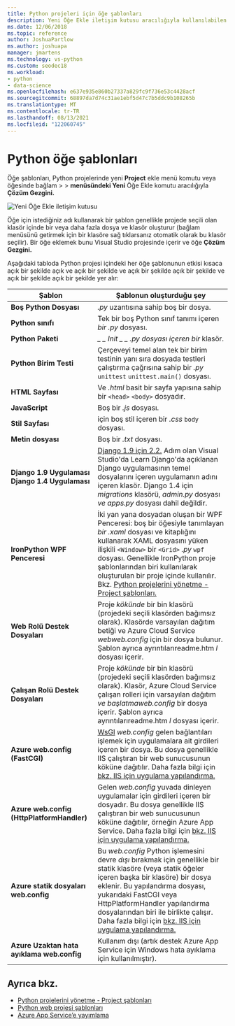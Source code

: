```yaml
---
title: Python projeleri için öğe şablonları
description: Yeni Öğe Ekle iletişim kutusu aracılığıyla kullanılabilen Python projesine ait öğe şablonlarının > listesi Visual Studio.
ms.date: 12/06/2018
ms.topic: reference
author: JoshuaPartlow
ms.author: joshuapa
manager: jmartens
ms.technology: vs-python
ms.custom: seodec18
ms.workload:
- python
- data-science
ms.openlocfilehash: e637e935e860b27337a829fc9f736e53c4428acf
ms.sourcegitcommit: 68897da7d74c31ae1ebf5d47c7b5ddc9b108265b
ms.translationtype: MT
ms.contentlocale: tr-TR
ms.lasthandoff: 08/13/2021
ms.locfileid: "122060745"
---
```

# <a name="python-item-templates"></a>Python öğe şablonları

Öğe şablonları, Python projelerinde yeni **Project** ekle menü komutu veya öğesinde bağlam  >     >  **menüsündeki Yeni** Öğe Ekle komutu aracılığıyla **Çözüm Gezgini.**

![Yeni Öğe Ekle iletişim kutusu](media/project-item-templates.png)

Öğe için istediğiniz adı kullanarak bir şablon genellikle projede seçili olan klasör içinde bir veya daha fazla dosya ve klasör oluşturur (bağlam menüsünü getirmek için bir klasöre sağ tıklarsanız otomatik olarak bu klasör seçilir). Bir öğe eklemek bunu Visual Studio projesinde içerir ve öğe **Çözüm Gezgini.**

Aşağıdaki tabloda Python projesi içindeki her öğe şablonunun etkisi kısaca açık bir şekilde açık ve açık bir şekilde ve açık bir şekilde açık bir şekilde ve açık bir şekilde açık bir şekilde yer alır:

| Şablon | Şablonun oluşturduğu şey |
| --- | --- |
| **Boş Python Dosyası** | *.py* uzantısına sahip boş bir dosya. |
| **Python sınıfı** | Tek bir boş Python sınıf tanımı içeren *bir .py* dosyası. |
| **Python Paketi** | *\_ \_ Init \_ \_ .py dosyası içeren bir* klasör. |
| **Python Birim Testi** | Çerçeveyi temel alan tek bir birim testinin yanı sıra dosyada testleri çalıştırma çağrısına sahip bir *.py* `unittest` `unittest.main()` dosyası. |
| **HTML Sayfası** | Ve *.html* basit bir sayfa yapısına sahip bir `<head>` `<body>` dosyadır. |
| **JavaScript** | Boş bir  *.js* dosyası. |
| **Stil Sayfası** | için boş stil içeren bir *.css* `body` dosyası. |
| **Metin dosyası** | Boş bir *.txt* dosyası. |
| **Django 1.9 Uygulaması**<br/>**Django 1.4 Uygulaması** | [Django 1.9 için 2.2.](learn-django-in-visual-studio-step-02-create-an-app.md#step-2-1-create-an-app-with-a-default-structure) Adım olan Visual Studio'da Learn Django'da açıklanan Django uygulamasının temel dosyalarını içeren uygulamanın adını içeren klasör. Django 1.4 için *migrations* klasörü, *admin.py* dosyası *ve apps.py* dosyası dahil değildir. |
| **IronPython WPF Penceresi** | İki yan yana dosyadan oluşan bir WPF Penceresi: boş bir öğesiyle tanımlayan *bir .xaml* dosyası ve kitaplığını kullanarak XAML dosyasını yüken ilişkili `<Window>` bir `<Grid>` *.py* `wpf` dosyası. Genellikle IronPython proje şablonlarından biri kullanılarak oluşturulan bir proje içinde kullanılır. Bkz. [Python projelerini yönetme - Project şablonları.](managing-python-projects-in-visual-studio.md#project-templates) |
| **Web Rolü Destek Dosyaları** | Proje *kökünde* bir bin klasörü (projedeki seçili klasörden bağımsız olarak). Klasörde varsayılan dağıtım betiği ve Azure Cloud Service *webweb.config* için bir dosya bulunur. Şablon ayrıca ayrıntılarıreadme.htm *l* dosyası içerir. |
| **Çalışan Rolü Destek Dosyaları** | Proje *kökünde* bir bin klasörü (projedeki seçili klasörden bağımsız olarak). Klasör, Azure Cloud Service çalışan rolleri için varsayılan dağıtım *ve başlatmaweb.config* bir dosya içerir. Şablon ayrıca ayrıntılarıreadme.htm *l* dosyası içerir. |
| **Azure web.config (FastCGI)** | [WsGI](https://wsgi.readthedocs.io/en/latest/) *web.config* gelen bağlantıları işlemek için uygulamalara ait girdileri içeren bir dosya. Bu dosya genellikle IIS çalıştıran bir web sunucusunun köküne dağıtılır. Daha fazla bilgi için [bkz. IIS için uygulama yapılandırma.](configure-web-apps-for-iis-windows.md) |
| **Azure web.config (HttpPlatformHandler)** | Gelen *web.config* yuvada dinleyen uygulamalar için girdileri içeren bir dosyadır. Bu dosya genellikle IIS çalıştıran bir web sunucusunun köküne dağıtılır, örneğin Azure App Service. Daha fazla bilgi için [bkz. IIS için uygulama yapılandırma.](configure-web-apps-for-iis-windows.md) |
| **Azure statik dosyaları web.config** | Bu *web.config* Python işlemesini devre *dışı* bırakmak için genellikle bir statik klasöre (veya statik öğeler içeren başka bir klasöre) bir dosya eklenir. Bu yapılandırma dosyası, yukarıdaki FastCGI veya HttpPlatformHandler yapılandırma dosyalarından biri ile birlikte çalışır. Daha fazla bilgi için [bkz. IIS için uygulama yapılandırma.](configure-web-apps-for-iis-windows.md) |
| **Azure Uzaktan hata ayıklama web.config** | Kullanım dışı (artık destek Azure App Service için Windows hata ayıklama için kullanılmıştır). |

## <a name="see-also"></a>Ayrıca bkz.

- [Python projelerini yönetme - Project şablonları](managing-python-projects-in-visual-studio.md#project-templates)
- [Python web projesi şablonları](python-web-application-project-templates.md)
- [Azure App Service’e yayımlama](publishing-python-web-applications-to-azure-from-visual-studio.md)
